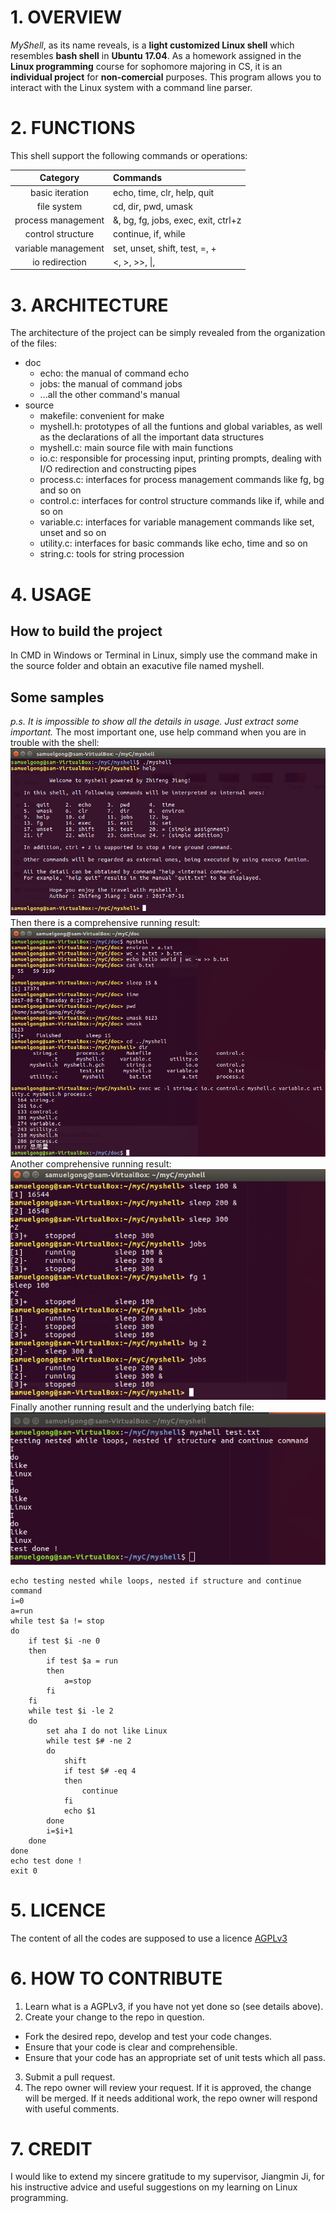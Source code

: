 # 1. OVERVIEW
*MyShell*, as its name reveals, is a **light customized Linux shell** which resembles **bash shell** in **Ubuntu 17.04**.
As a homework assigned in the **Linux programming** course for sophomore majoring in CS,
it is an **individual project** for **non-comercial** purposes.
This program allows you to interact with the Linux system with a command line parser.  

# 2. FUNCTIONS
This shell support the following commands or operations:   

| Category | Commands |  
| :----------------: | :--------------------------------------|  
| basic iteration     | echo, time, clr, help, quit           |  
| file system         | cd, dir, pwd, umask                   |
| process management  | &, bg, fg, jobs, exec, exit, ctrl+z   |
| control structure   | continue, if, while                   |
| variable management | set, unset, shift, test, =, +         |
| io redirection      | <, >, >>, \|,                         |  
  
# 3. ARCHITECTURE  
The architecture of the project can be simply revealed from the organization of the files:  
- doc  
  + echo: the manual of command echo  
  + jobs: the manual of command jobs  
  + ...all the other command's manual  
- source  
  + makefile: convenient for make  
  + myshell.h: prototypes of all the funtions and global variables, as well as the 
declarations of all the important data structures  
  + myshell.c: main source file with main functions  
  + io.c: responsible for processing input, printing prompts, dealing with I/O 
redirection and constructing pipes  
  + process.c: interfaces for process management commands like fg, bg and so on
  + control.c: interfaces for control structure commands like if, while and so on
  + variable.c: interfaces for variable management commands like set, unset and so on
  + utility.c: interfaces for basic commands like echo, time and so on
  + string.c: tools for string procession

# 4. USAGE
## How to build the project
In CMD in Windows or Terminal in Linux, simply use the command make in the source folder 
and obtain an exacutive file named myshell.

## Some samples  
*p.s. It is impossible to show all the details in usage. Just extract some important.*
The most important one, use help command when you are in trouble with the shell:  
![](./images/1.png)  
Then there is a comprehensive running result:  
![](./images/2.png)  
Another comprehensive running result:  
![](./images/3.png)  
Finally another running result and the underlying batch file:  
![](./images/4.png)  

```
echo testing nested while loops, nested if structure and continue command  
i=0  
a=run  
while test $a != stop  
do  
	if test $i -ne 0  
	then  
		if test $a = run  
		then  
			a=stop  
		fi  
	fi  
	while test $i -le 2  
	do  
		set aha I do not like Linux  
		while test $# -ne 2  
		do  
			shift  
			if test $# -eq 4  
			then  
				continue  
			fi  
			echo $1  
		done  
		i=$i+1  
	done  
done  
echo test done !  
exit 0  
```
  
# 5. LICENCE
The content of all the codes are supposed to use a licence [AGPLv3](./LICENCE)  

# 6. HOW TO CONTRIBUTE
1. Learn what is a AGPLv3, if you have not yet done so (see details above).  
2.  Create your change to the repo in question.
- Fork the desired repo, develop and test your code changes.
- Ensure that your code is clear and comprehensible.
- Ensure that your code has an appropriate set of unit tests which all pass.
3. Submit a pull request.
4. The repo owner will review your request. If it is approved, the change will be merged. If it needs additional work, the repo owner will respond with useful comments.

# 7. CREDIT
I would like to extend my sincere gratitude to my supervisor, Jiangmin Ji, for his instructive advice and useful suggestions on my learning on Linux programming.   
